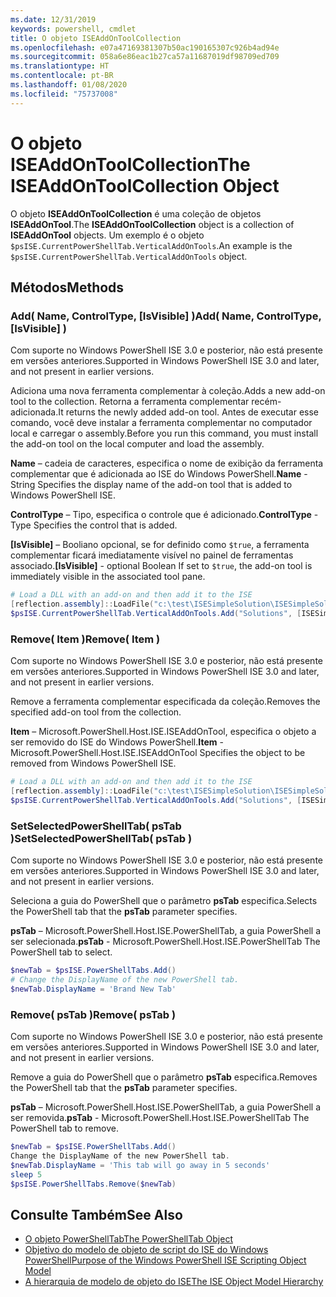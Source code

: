 ```yaml
---
ms.date: 12/31/2019
keywords: powershell, cmdlet
title: O objeto ISEAddOnToolCollection
ms.openlocfilehash: e07a47169381307b50ac190165307c926b4ad94e
ms.sourcegitcommit: 058a6e86eac1b27ca57a11687019df98709ed709
ms.translationtype: HT
ms.contentlocale: pt-BR
ms.lasthandoff: 01/08/2020
ms.locfileid: "75737008"
---
```

# <a name="the-iseaddontoolcollection-object"></a><span data-ttu-id="f7072-103">O objeto ISEAddOnToolCollection</span><span class="sxs-lookup"><span data-stu-id="f7072-103">The ISEAddOnToolCollection Object</span></span>

<span data-ttu-id="f7072-104">O objeto **ISEAddOnToolCollection** é uma coleção de objetos **ISEAddOnTool**.</span><span class="sxs-lookup"><span data-stu-id="f7072-104">The **ISEAddOnToolCollection** object is a collection of **ISEAddOnTool** objects.</span></span> <span data-ttu-id="f7072-105">Um exemplo é o objeto `$psISE.CurrentPowerShellTab.VerticalAddOnTools`.</span><span class="sxs-lookup"><span data-stu-id="f7072-105">An example is the `$psISE.CurrentPowerShellTab.VerticalAddOnTools` object.</span></span>

## <a name="methods"></a><span data-ttu-id="f7072-106">Métodos</span><span class="sxs-lookup"><span data-stu-id="f7072-106">Methods</span></span>

### <a name="add-name-controltype-isvisible-"></a><span data-ttu-id="f7072-107">Add\( Name, ControlType, \[IsVisible\] \)</span><span class="sxs-lookup"><span data-stu-id="f7072-107">Add\( Name, ControlType, \[IsVisible\] \)</span></span>

<span data-ttu-id="f7072-108">Com suporte no Windows PowerShell ISE 3.0 e posterior, não está presente em versões anteriores.</span><span class="sxs-lookup"><span data-stu-id="f7072-108">Supported in Windows PowerShell ISE 3.0 and later, and not present in earlier versions.</span></span>

<span data-ttu-id="f7072-109">Adiciona uma nova ferramenta complementar à coleção.</span><span class="sxs-lookup"><span data-stu-id="f7072-109">Adds a new add-on tool to the collection.</span></span> <span data-ttu-id="f7072-110">Retorna a ferramenta complementar recém-adicionada.</span><span class="sxs-lookup"><span data-stu-id="f7072-110">It returns the newly added add-on tool.</span></span> <span data-ttu-id="f7072-111">Antes de executar esse comando, você deve instalar a ferramenta complementar no computador local e carregar o assembly.</span><span class="sxs-lookup"><span data-stu-id="f7072-111">Before you run this command, you must install the add-on tool on the local computer and load the assembly.</span></span>

<span data-ttu-id="f7072-112">**Name** – cadeia de caracteres, especifica o nome de exibição da ferramenta complementar que é adicionada ao ISE do Windows PowerShell.</span><span class="sxs-lookup"><span data-stu-id="f7072-112">**Name** - String Specifies the display name of the add-on tool that is added to Windows PowerShell ISE.</span></span>

<span data-ttu-id="f7072-113">**ControlType** – Tipo, especifica o controle que é adicionado.</span><span class="sxs-lookup"><span data-stu-id="f7072-113">**ControlType** -Type Specifies the control that is added.</span></span>

<span data-ttu-id="f7072-114">**\[IsVisible\]** – Booliano opcional, se for definido como `$true`, a ferramenta complementar ficará imediatamente visível no painel de ferramentas associado.</span><span class="sxs-lookup"><span data-stu-id="f7072-114">**\[IsVisible\]** - optional Boolean If set to `$true`, the add-on tool is immediately visible in the associated tool pane.</span></span>

```powershell
# Load a DLL with an add-on and then add it to the ISE
[reflection.assembly]::LoadFile("c:\test\ISESimpleSolution\ISESimpleSolution.dll")
$psISE.CurrentPowerShellTab.VerticalAddOnTools.Add("Solutions", [ISESimpleSolution.Solution], $true)
```

### <a name="remove-item-"></a><span data-ttu-id="f7072-115">Remove\( Item \)</span><span class="sxs-lookup"><span data-stu-id="f7072-115">Remove\( Item \)</span></span>

<span data-ttu-id="f7072-116">Com suporte no Windows PowerShell ISE 3.0 e posterior, não está presente em versões anteriores.</span><span class="sxs-lookup"><span data-stu-id="f7072-116">Supported in Windows PowerShell ISE 3.0 and later, and not present in earlier versions.</span></span>

<span data-ttu-id="f7072-117">Remove a ferramenta complementar especificada da coleção.</span><span class="sxs-lookup"><span data-stu-id="f7072-117">Removes the specified add-on tool from the collection.</span></span>

<span data-ttu-id="f7072-118">**Item** – Microsoft.PowerShell.Host.ISE.ISEAddOnTool, especifica o objeto a ser removido do ISE do Windows PowerShell.</span><span class="sxs-lookup"><span data-stu-id="f7072-118">**Item** - Microsoft.PowerShell.Host.ISE.ISEAddOnTool Specifies the object to be removed from Windows PowerShell ISE.</span></span>

```powershell
# Load a DLL with an add-on and then add it to the ISE
[reflection.assembly]::LoadFile("c:\test\ISESimpleSolution\ISESimpleSolution.dll")
$psISE.CurrentPowerShellTab.VerticalAddOnTools.Add("Solutions", [ISESimpleSolution.Solution], $true)
```

### <a name="setselectedpowershelltab-pstab-"></a><span data-ttu-id="f7072-119">SetSelectedPowerShellTab\( psTab \)</span><span class="sxs-lookup"><span data-stu-id="f7072-119">SetSelectedPowerShellTab\( psTab \)</span></span>

<span data-ttu-id="f7072-120">Com suporte no Windows PowerShell ISE 3.0 e posterior, não está presente em versões anteriores.</span><span class="sxs-lookup"><span data-stu-id="f7072-120">Supported in Windows PowerShell ISE 3.0 and later, and not present in earlier versions.</span></span>

<span data-ttu-id="f7072-121">Seleciona a guia do PowerShell que o parâmetro **psTab** especifica.</span><span class="sxs-lookup"><span data-stu-id="f7072-121">Selects the PowerShell tab that the **psTab** parameter specifies.</span></span>

<span data-ttu-id="f7072-122">**psTab** – Microsoft.PowerShell.Host.ISE.PowerShellTab, a guia PowerShell a ser selecionada.</span><span class="sxs-lookup"><span data-stu-id="f7072-122">**psTab** - Microsoft.PowerShell.Host.ISE.PowerShellTab The PowerShell tab to select.</span></span>

```powershell
$newTab = $psISE.PowerShellTabs.Add()
# Change the DisplayName of the new PowerShell tab.
$newTab.DisplayName = 'Brand New Tab'
```

### <a name="remove-pstab-"></a><span data-ttu-id="f7072-123">Remove\( psTab \)</span><span class="sxs-lookup"><span data-stu-id="f7072-123">Remove\( psTab \)</span></span>

<span data-ttu-id="f7072-124">Com suporte no Windows PowerShell ISE 3.0 e posterior, não está presente em versões anteriores.</span><span class="sxs-lookup"><span data-stu-id="f7072-124">Supported in Windows PowerShell ISE 3.0 and later, and not present in earlier versions.</span></span>

<span data-ttu-id="f7072-125">Remove a guia do PowerShell que o parâmetro **psTab** especifica.</span><span class="sxs-lookup"><span data-stu-id="f7072-125">Removes the PowerShell tab that the **psTab** parameter specifies.</span></span>

<span data-ttu-id="f7072-126">**psTab** – Microsoft.PowerShell.Host.ISE.PowerShellTab, a guia PowerShell a ser removida.</span><span class="sxs-lookup"><span data-stu-id="f7072-126">**psTab** - Microsoft.PowerShell.Host.ISE.PowerShellTab The PowerShell tab to remove.</span></span>

```powershell
$newTab = $psISE.PowerShellTabs.Add()
Change the DisplayName of the new PowerShell tab.
$newTab.DisplayName = 'This tab will go away in 5 seconds'
sleep 5
$psISE.PowerShellTabs.Remove($newTab)
```

## <a name="see-also"></a><span data-ttu-id="f7072-127">Consulte Também</span><span class="sxs-lookup"><span data-stu-id="f7072-127">See Also</span></span>

- [<span data-ttu-id="f7072-128">O objeto PowerShellTab</span><span class="sxs-lookup"><span data-stu-id="f7072-128">The PowerShellTab Object</span></span>](The-PowerShellTab-Object.md)
- [<span data-ttu-id="f7072-129">Objetivo do modelo de objeto de script do ISE do Windows PowerShell</span><span class="sxs-lookup"><span data-stu-id="f7072-129">Purpose of the Windows PowerShell ISE Scripting Object Model</span></span>](Purpose-of-the-Windows-PowerShell-ISE-Scripting-Object-Model.md)
- [<span data-ttu-id="f7072-130">A hierarquia de modelo de objeto do ISE</span><span class="sxs-lookup"><span data-stu-id="f7072-130">The ISE Object Model Hierarchy</span></span>](The-ISE-Object-Model-Hierarchy.md)
